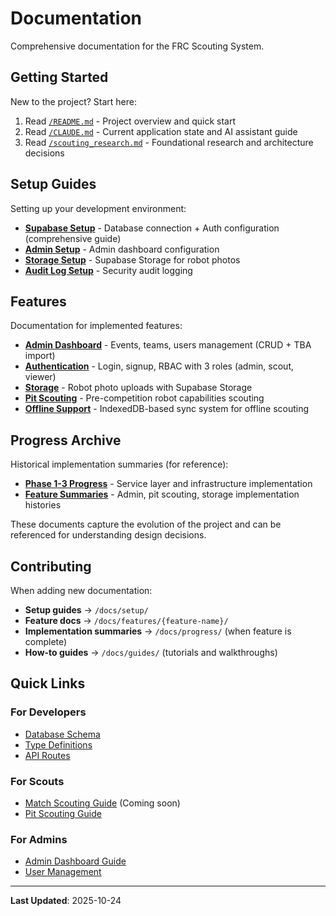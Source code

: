 # Documentation

Comprehensive documentation for the FRC Scouting System.

## Getting Started

New to the project? Start here:
1. Read [`/README.md`](/README.md) - Project overview and quick start
2. Read [`/CLAUDE.md`](/CLAUDE.md) - Current application state and AI assistant guide
3. Read [`/scouting_research.md`](/scouting_research.md) - Foundational research and architecture decisions

## Setup Guides

Setting up your development environment:

- **[Supabase Setup](./setup/supabase.md)** - Database connection + Auth configuration (comprehensive guide)
- **[Admin Setup](./setup/admin.md)** - Admin dashboard configuration
- **[Storage Setup](./setup/storage.md)** - Supabase Storage for robot photos
- **[Audit Log Setup](./setup/audit-log.md)** - Security audit logging

## Features

Documentation for implemented features:

- **[Admin Dashboard](./features/admin/)** - Events, teams, users management (CRUD + TBA import)
- **[Authentication](./features/auth/)** - Login, signup, RBAC with 3 roles (admin, scout, viewer)
- **[Storage](./features/storage/)** - Robot photo uploads with Supabase Storage
- **[Pit Scouting](./features/pit-scouting/)** - Pre-competition robot capabilities scouting
- **[Offline Support](./features/offline/)** - IndexedDB-based sync system for offline scouting

## Progress Archive

Historical implementation summaries (for reference):

- **[Phase 1-3 Progress](./progress/)** - Service layer and infrastructure implementation
- **[Feature Summaries](./progress/)** - Admin, pit scouting, storage implementation histories

These documents capture the evolution of the project and can be referenced for understanding design decisions.

## Contributing

When adding new documentation:

- **Setup guides** → `/docs/setup/`
- **Feature docs** → `/docs/features/{feature-name}/`
- **Implementation summaries** → `/docs/progress/` (when feature is complete)
- **How-to guides** → `/docs/guides/` (tutorials and walkthroughs)

## Quick Links

### For Developers
- [Database Schema](/supabase-schema.sql)
- [Type Definitions](/src/types/)
- [API Routes](/src/app/api/)

### For Scouts
- [Match Scouting Guide](./features/match-scouting/) (Coming soon)
- [Pit Scouting Guide](./features/pit-scouting/)

### For Admins
- [Admin Dashboard Guide](./features/admin/)
- [User Management](./features/admin/quick-start.md)

---

**Last Updated**: 2025-10-24
